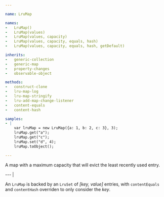 ```yaml
---

name: LruMap

names:
-   LruMap()
-   LruMap(values)
-   LruMap(values, capacity)
-   LruMap(values, capacity, equals, hash)
-   LruMap(values, capacity, equals, hash, getDefault)

inherits:
-   generic-collection
-   generic-map
-   property-changes
-   observable-object

methods:
-   construct-clone
-   lru-map-log
-   lru-map-stringify
-   lru-add-map-change-listener
-   content-equals
-   content-hash

samples:
- |
    var lruMap = new LruMap({a: 1, b: 2, c: 3}, 3);
    lruMap.get("a");
    lruMap.get("c");
    lruMap.set("d", 4);
    lruMap.toObject();

---
```


A map with a maximum capacity that will evict the least recently used entry.

--- |

An `LruMap` is backed by an `LruSet` of *[key, value]* entries, with
`contentEquals` and `contentHash` overriden to only consider the *key*.

